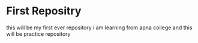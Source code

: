 # First Repositry
this will be my first ever repository i am learning from apna college and this will be practice repository

